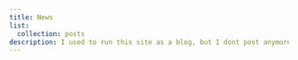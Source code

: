 ```yaml
---
title: News
list:
  collection: posts
description: I used to run this site as a blog, but I dont post anymore, so this site is mainly for showing off projects
---
```

